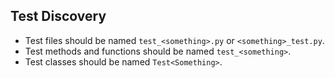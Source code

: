 ## Test Discovery

* Test files should be named `test_<something>.py` or `<something>_test.py`.
* Test methods and functions should be named `test_<something>`.
* Test classes should be named `Test<Something>`.
